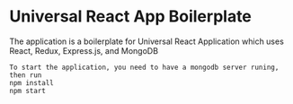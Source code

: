 # Universal React App Boilerplate
The application is a boilerplate for Universal React Application which uses React, Redux, Express.js, and MongoDB

```
To start the application, you need to have a mongodb server runing, then run
npm install
npm start
```
